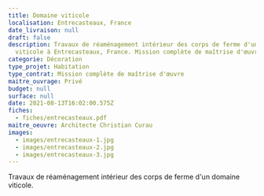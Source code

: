 ```yaml
---
title: Domaine viticole
localisation: Entrecasteaux, France
date_livraison: null
draft: false
description: Travaux de réaménagement intérieur des corps de ferme d'un domaine
  viticole à Entrecasteaux, France. Mission complète de maîtrise d'œuvre.
categorie: Décoration
type_projet: Habitation
type_contrat: Mission complète de maîtrise d'œuvre
maitre_ouvrage: Privé
budget: null
surface: null
date: 2021-08-13T16:02:00.575Z
fiches:
  - fiches/entrecasteaux.pdf
maitre_oeuvre: Architecte Christian Curau
images:
  - images/entrecasteaux-1.jpg
  - images/entrecasteaux-2.jpg
  - images/entrecasteaux-3.jpg
---
```

Travaux de réaménagement intérieur des corps de ferme d'un domaine viticole.

